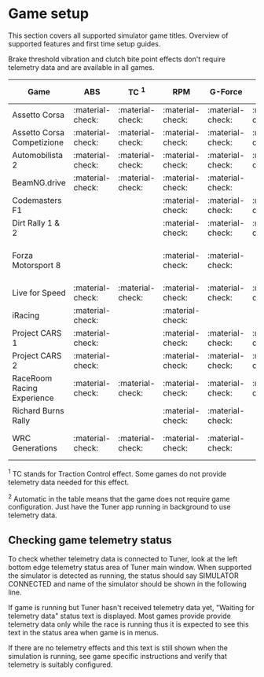 # Game setup

This section covers all supported simulator game titles. Overview of supported features and first time setup guides.

Brake threshold vibration and clutch bite point effects don't require telemetry data and are available in all games.

| Game                       | ABS              | TC <sup>1</sup>  | RPM              | G-Force          | Brake Lockup | Setup <sup>2</sup>                     |
| -------------------------- | ---------------- | ---------------- | ---------------- | ---------------- | ------------ | -------------------------------------- |
| Assetto Corsa              | :material-check: | :material-check: | :material-check: | :material-check: | :material-check: | Automatic                              |
| Assetto Corsa Competizione | :material-check: | :material-check: | :material-check: | :material-check: | :material-check: | Automatic                              |
| Automobilista 2            | :material-check: | :material-check: | :material-check: | :material-check: | :material-check: | [:material-wrench:](Automobilista2.md) |
| BeamNG.drive               | :material-check: | :material-check: | :material-check: | :material-check: |     | [:material-wrench:](BeamNG.md)         |
| Codemasters F1             |                  |                  | :material-check: | :material-check: | :material-check: | [:material-wrench:](F1.md)             |
| Dirt Rally 1 & 2           |                  |                  | :material-check: | :material-check: | :material-check: | [:material-wrench:](DirtRally.md)      |
| Forza Motorsport 8        |    |    | :material-check: | :material-check: |   | [:material-wrench:](Forza Motorsport 8.md)            |
| Live for Speed             | :material-check: | :material-check: | :material-check: | :material-check: | :material-check: | [:material-wrench:](LFS.md)            |
| iRacing                    | :material-check: |                  | :material-check: |                  |     | Automatic                              |
| Project CARS 1             | :material-check: |                  | :material-check: | :material-check: | :material-check: | [:material-wrench:](pCARS.md)          |
| Project CARS 2             | :material-check: |                  | :material-check: | :material-check: | :material-check: | [:material-wrench:](pCARS2.md)         |
| RaceRoom Racing Experience | :material-check: | :material-check: | :material-check: | :material-check: | :material-check: | Automatic                              |
| Richard Burns Rally            |                  |                  | :material-check: | :material-check: |   | [:material-wrench:](DirtRally.md)      |
| WRC Generations            | :material-check: | :material-check: | :material-check: | :material-check: |   | [:material-wrench:](WRC Generations.md)  |


<sup>1</sup> TC stands for Traction Control effect. Some games do not provide telemetry data needed for this effect.

<sup>2</sup> Automatic in the table means that the game does not require game configuration. Just have the Tuner app running in background to use telemetry data.

## Checking game telemetry status

To check whether telemetry data is connected to Tuner, look at the left bottom edge telemetry status area of Tuner main window. When supported the simulator is detected as running, the status should say SIMULATOR CONNECTED and name of the simulator should be shown in the following line. 

If game is running but Tuner hasn't received telemetry data yet, "Waiting for telemetry data" status text is displayed. Most games provide provide telemetry data only while the race is running thus it is expected to see this text in the status area when game is in menus. 

If there are no telemetry effects and this text is still shown when the simulation is running, see game specific instructions and verify that telemetry is suitably configured.